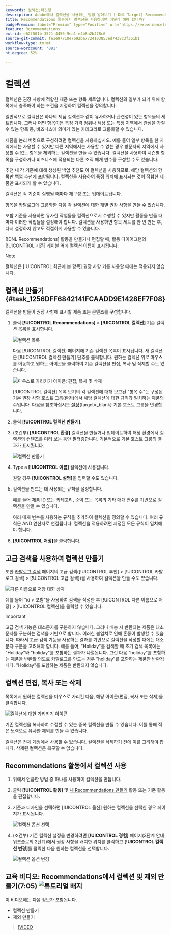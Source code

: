 ```yaml
---
keywords: 컬렉션;타깃팅
description: Adobe에서 컬렉션을 사용하는 방법 알아보기 [!DNL Target] Recommendations. 컬렉션은 권장 사항에 적합한 제품 또는 항목 세트입니다.
title: Recommendations 활동에서 컬렉션을 사용하려면 어떻게 해야 합니까?
badgePremium: label="Premium" type="Positive" url="https://experienceleague.adobe.com/docs/target/using/introduction/intro.html?lang=en#premium newtab=true" tooltip="Target Premium에 포함된 내용을 확인하십시오."
feature: Recommendations
exl-id: e62f501b-3521-4456-9ea1-e4b8a2b478c6
source-git-commit: fe1e97710e7692ba7724103853ed7438c3f361b1
workflow-type: tm+mt
source-wordcount: '891'
ht-degree: 52%

---
```


# 컬렉션

컬렉션은 권장 사항에 적합한 제품 또는 항목 세트입니다. 컬렉션의 일부가 되기 위해 항목에서 충족해야 하는 조건을 지정하여 컬렉션을 정의합니다.

일반적으로 컬렉션은 하나의 제품 컬렉션과 같이 유사하거나 관련성이 있는 항목들의 세트입니다. 그러나 어떤 항목이든 특정 가격 범위나 색상 또는 특정 지역에서 관심을 가질 수 있는 항목 등, 비즈니스에 의미가 있는 카테고리로 그룹화할 수 있습니다.

제품을 논리 버킷으로 구성하려면 컬렉션을 사용하십시오. 예를 들어 일부 항목을 한 지역에서는 사용할 수 있지만 다른 지역에서는 사용할 수 없는 경우 방문자의 지역에서 사용할 수 없는 항목을 제외하는 컬렉션을 만들 수 있습니다. 컬렉션을 사용하여 시즌별 항목을 구성하거나 비즈니스에 적용되는 다른 조직 매개 변수를 구성할 수도 있습니다.

추천 내 각 기준에 대해 생성된 백업 추천도 이 컬렉션을 사용하므로, 해당 컬렉션의 항목만 [백업 추천](/help/main/c-recommendations/c-algorithms/backup-recs.md)에 포함됩니다. 컬렉션을 사용하여 특정 위치에 표시되는 것이 적합한 제품만 표시되게 할 수 있습니다.

컬렉션은 각 기준이 실행될 때마다 재구성 또는 업데이트됩니다.

항목을 카탈로그에 그룹화한 다음 각 컬렉션에 대한 개별 권장 사항을 만들 수 있습니다.

포함 기준을 사용하면 유사한 작업들을 컬렉션으로서 수행할 수 있지만 활동을 만들 때마다 이러한 작업들을 설정해야 합니다. 컬렉션을 사용하면 항목 세트를 한 번 만든 후, 다시 설정하지 않고도 적절하게 사용할 수 있습니다.

[!DNL Recommendations] 활동을 만들거나 편집할 때, 활동 다이어그램의 [!UICONTROL 기준] 레이블 옆에 컬렉션 이름이 표시됩니다.

>[!NOTE]
>
>컬렉션은 [!UICONTROL 최근에 본 항목] 권장 사항 키를 사용할 때에는 적용되지 않습니다.

## 컬렉션 만들기 {#task_1256DFF6842141FCAADD9E1428EF7F08}

컬렉션을 만들어 권장 사항에 표시할 제품 또는 콘텐츠를 구성합니다.

1. 클릭 **[!UICONTROL Recommendations]** > **[!UICONTROL 컬렉션]** 기존 컬렉션 목록을 표시합니다.

   ![컬렉션 목록](assets/collections_list.png)

   다음 [!UICONTROL 컬렉션] 페이지에 기존 컬렉션 목록이 표시됩니다. 새 컬렉션은 [!UICONTROL 컬렉션 만들기] 단추를 클릭합니다. 원하는 컬렉션 위로 마우스를 이동하고 원하는 아이콘을 클릭하여 기존 컬렉션을 편집, 복사 및 삭제할 수도 있습니다.

   ![마우스로 가리키기 아이콘: 편집, 복사 및 삭제](/help/main/c-recommendations/c-products/assets/hover-icons.png)

   [!UICONTROL 컬렉션][](/help/main/administrating-target/hosts.md) 목록 보기의 각 컬렉션에 대해 보고된 &quot;항목 수&quot;는 구성된 기본 권장 사항 호스트 그룹(환경)에서 해당 컬렉션에 대한 규칙과 일치하는 제품의 수입니다. 다음을 참조하십시오 [설정](https://experienceleague.adobe.com/docs/target-dev/developer/recommendations.html){target=_blank} 기본 호스트 그룹을 변경합니다.

1. 클릭 **[!UICONTROL 컬렉션 만들기]**.

1. (조건부) **[!UICONTROL 환경]** 컬렉션을 만들거나 업데이트하여 해당 환경에서 컬렉션의 컨텐츠를 미리 보는 동안 필터링합니다. 기본적으로 기본 호스트 그룹의 결과가 표시됩니다.

   ![컬렉션 만들기](/help/main/c-recommendations/c-products/assets/CreateCollection.png)

1. Type a **[!UICONTROL 이름]** 컬렉션에 사용됩니다.

   원할 경우 **[!UICONTROL 설명]**&#x200B;을 입력할 수도 있습니다.

1. 컬렉션을 만드는 데 사용되는 규칙을 설정합니다.

   예를 들어 제품 ID 또는 카테고리, 순익 또는 목록의 기타 매개 변수를 기반으로 컬렉션을 만들 수 있습니다.

   여러 매개 변수를 사용하는 규칙을 추가하여 컬렉션을 정의할 수 있습니다. 여러 규칙은 AND 연산자로 연결됩니다. 컬렉션을 적용하려면 지정된 모든 규칙이 일치해야 합니다.

1. **[!UICONTROL 저장]**&#x200B;을 클릭합니다.

## 고급 검색을 사용하여 컬렉션 만들기

또한 [카탈로그 검색](/help/main/c-recommendations/c-products/catalog-search.md#save-as) 페이지의 고급 검색([!UICONTROL 추천] > [!UICONTROL 카탈로그 검색] > [!UICONTROL 고급 검색])을 사용하여 컬렉션을 만들 수도 있습니다.

![다른 이름으로 저장 대화 상자](/help/main/c-recommendations/c-products/assets/save-as.png)

예를 들어 &quot;id > 포함&quot;을 사용하여 검색을 작성한 후 [!UICONTROL 다른 이름으로 저장] > [!UICONTROL 컬렉션]을 클릭할 수 있습니다.

>[!IMPORTANT]
>
>고급 검색 기능은 대소문자를 구분하지 않습니다. 그러나 배송 시 반환되는 제품은 대소문자를 구분하는 검색을 기반으로 합니다. 이러한 불일치로 인해 혼동이 발생할 수 있습니다. 따라서 고급 검색 기능을 사용하는 결과를 기반으로 컬렉션을 작성할 때에는 대소문자 구분을 고려해야 합니다. 예를 들어, &quot;Holiday&quot;를 검색할 때 초기 검색 목록에는 &quot;Holiday&quot;와 &quot;holiday&quot;를 포함하는 결과가 나열됩니다. 그런 다음 &quot;holiday&quot;를 포함하는 제품을 반환할 의도로 카탈로그를 만드는 경우 &quot;holiday&quot;를 포함하는 제품만 반환됩니다. &quot;Holiday&quot;를 포함하는 제품은 반환되지 않습니다. 

## 컬렉션 편집, 복사 또는 삭제

목록에서 원하는 컬렉션을 마우스로 가리킨 다음, 해당 아이콘(편집, 복사 또는 삭제)을 클릭합니다.

![컬렉션에 대한 가리키기 아이콘](/help/main/c-recommendations/c-products/assets/hover-collections.png)

기존 컬렉션을 복사하여 수정할 수 있는 중복 컬렉션을 만들 수 있습니다. 이를 통해 적은 노력으로 유사한 제외를 만들 수 있습니다.

컬렉션은 전체 계정에서 사용할 수 있습니다. 컬렉션을 삭제하기 전에 이를 고려해야 합니다. 삭제된 컬렉션은 복구할 수 없습니다.

## Recommendations 활동에서 컬렉션 사용

1. 위에서 언급한 방법 중 하나를 사용하여 컬렉션을 만듭니다.

1. 클릭 **[!UICONTROL 활동]** 및 [새 Recommendations 만들기](/help/main/c-recommendations/t-create-recs-activity/create-recs-activity.md) 활동 또는 기존 활동을 편집합니다.

1. 기준과 디자인을 선택하면 [!UICONTROL 옵션] 원하는 컬렉션을 선택한 경우 페이지가 표시됩니다.

   ![컬렉션 옵션 선택](/help/main/c-recommendations/c-products/assets/choose-collection.png)

1. (조건부) 기존 컬렉션 설정을 변경하려면 **[!UICONTROL 경험]** 페이지(3단계 안내 워크플로의 2단계)에서 권장 사항을 배치한 위치를 클릭하고 **[!UICONTROL 컬렉션 변경]**&#x200B;를 클릭한 다음 원하는 컬렉션을 선택합니다.

   ![컬렉션 옵션 변경](/help/main/c-recommendations/c-products/assets/change-collection.png)

## 교육 비디오: Recommendations에서 컬렉션 및 제외 만들기(7:05) ![튜토리얼 배지](/help/main/assets/tutorial.png)

이 비디오에는 다음 정보가 포함됩니다.

* 컬렉션 만들기
* 제외 만들기

>[!VIDEO](https://video.tv.adobe.com/v/27689)
